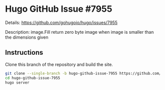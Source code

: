 # Hugo GitHub Issue #7955

Details: <https://github.com/gohugoio/hugo/issues/7955>

Description: image.Fill return zero byte image when image is smaller than the dimensions given

## Instructions

Clone this branch of the repository and build the site.

```bash
git clone --single-branch -b hugo-github-issue-7955 https://github.com/jmooring/hugo-testing hugo-github-issue-7955
cd hugo-github-issue-7955
hugo server
```
